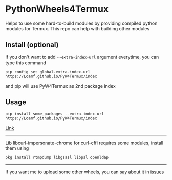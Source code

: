 # PythonWheels4Termux
Helps to use some hard-to-build modules by providing compiled python modules for Termux.​ This​ repo​ can​ help​ with building other modules

## Install (optional)
If you don't want to add ```--extra-index-url``` argument everytime, you can type this command
```
pip config set global.extra-index-url https://Loamf.github.io/PyW4Termux/index
```
and pip will use PyW4Termux as 2nd package index

## Usage
```
pip install some_packages --extra-index-url https://Loamf.github.io/PyW4Termux/index
```

[Link](https://Loamf.github.io/PyW4Termux/index)
________________________________________

Lib libcurl-impersonate-chrome for curl-cffi requires some modules, install them using
```
pkg install rtmpdump libgsasl libpsl openldap
```

________________________________________

If you want me to upload some other wheels, you can say about it in [issues](https://github.com/Loamf/PyW4Termux/issues)


